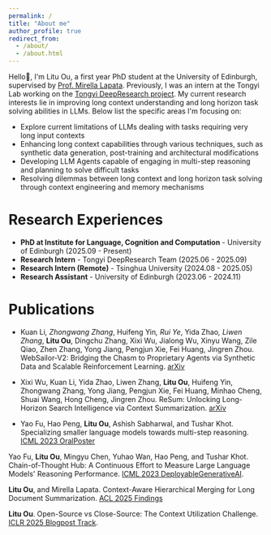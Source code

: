 ```yaml
---
permalink: /
title: "About me"
author_profile: true
redirect_from: 
  - /about/
  - /about.html
---
```


Hello🙋, I'm Litu Ou, a first year PhD student at the University of Edinburgh, supervised by [Prof. Mirella Lapata](https://homepages.inf.ed.ac.uk/mlap/). Previously, I was an intern at the Tongyi Lab working on the [Tongyi DeepResearch project](https://github.com/Alibaba-NLP/DeepResearch). My current research interests lie in improving long context understanding and long horizon task solving abilities in LLMs. Below list the specific areas I'm focusing on:

- Explore current limitations of LLMs dealing with tasks requiring very long input contexts
- Enhancing long context capabilities through various techniques, such as synthetic data generation, post-training and architectural modifications
- Developing LLM Agents capable of engaging in multi-step reasoning and planning to solve difficult tasks
- Resolving dilemmas between long context and long horizon task solving through context engineering and memory mechanisms

**Research Experiences**
======
- **PhD at Institute for Language, Cognition and Computation** - University of Edinburgh (2025.09 - Present)
- **Research Intern** - Tongyi DeepResearch Team (2025.06 - 2025.09)
- **Research Intern (Remote)** - Tsinghua University (2024.08 - 2025.05)
- **Research Assistant** - University of Edinburgh (2023.06 - 2024.11)

**Publications**
======
- Kuan Li<sup>*</sup>, Zhongwang Zhang<sup>*</sup>, Huifeng Yin<sup>*</sup>, Rui Ye<sup>*</sup>, Yida Zhao<sup>*</sup>, Liwen Zhang<sup>*</sup>, **Litu Ou**, Dingchu Zhang, Xixi Wu, Jialong Wu, Xinyu Wang, Zile Qiao, Zhen Zhang, Yong Jiang, Pengjun Xie, Fei Huang, Jingren Zhou. WebSailor-V2: Bridging the Chasm to Proprietary Agents via Synthetic Data and Scalable Reinforcement Learning. [arXiv](https://arxiv.org/abs/2509.13305)

- Xixi Wu, Kuan Li, Yida Zhao, Liwen Zhang, **Litu Ou**, Huifeng Yin, Zhongwang Zhang, Yong Jiang, Pengjun Xie, Fei Huang, Minhao Cheng, Shuai Wang, Hong Cheng, Jingren Zhou. ReSum: Unlocking Long-Horizon Search Intelligence via Context Summarization. [arXiv](https://arxiv.org/abs/2509.13313)

- Yao Fu, Hao Peng, **Litu Ou**, Ashish Sabharwal, and Tushar Khot. Specializing smaller language models towards multi-step reasoning. [ICML 2023 OralPoster](https://arxiv.org/abs/2301.12726)

Yao Fu, **Litu Ou**, Mingyu Chen, Yuhao Wan, Hao Peng, and Tushar Khot. Chain-of-Thought Hub: A Continuous Effort to Measure Large Language Models' Reasoning Performance. [ICML 2023 DeployableGenerativeAI](https://arxiv.org/abs/2305.17306).

**Litu Ou**, and Mirella Lapata. Context-Aware Hierarchical Merging for Long Document Summarization. [ACL 2025 Findings](https://arxiv.org/abs/2502.00977)

**Litu Ou**. Open-Source vs Close-Source: The Context Utilization Challenge. [ICLR 2025 Blogpost Track](https://iclr-blogposts.github.io/2025/blog/llm-context-utilization/).

